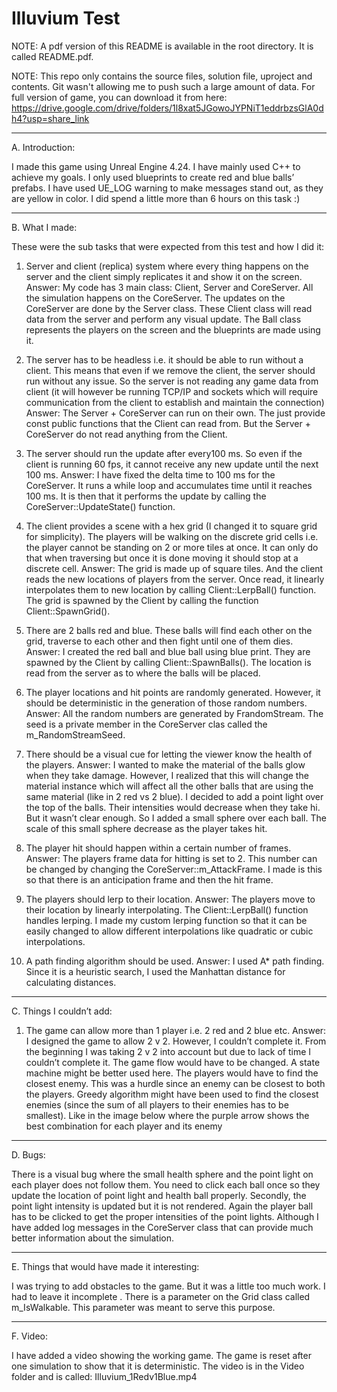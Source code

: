 # Illuvium Test

NOTE: A pdf version of this README is available in the root directory. It is called README.pdf.

NOTE: This repo only contains the source files, solution file, uproject and contents. Git wasn't allowing 
me to push such a large amount of data. For full version of game, 
you can download it from here: https://drive.google.com/drive/folders/1l8xat5JGowoJYPNiT1eddrbzsGlA0dh4?usp=share_link

-------------------------------------------------------------------
A. Introduction:

I made this game using Unreal Engine 4.24. I have mainly used C++ to achieve my goals. I only used
blueprints to create red and blue balls’ prefabs.
I have used UE_LOG warning to make messages stand out, as they are yellow in color.
I did spend a little more than 6 hours on this task :)

-------------------------------------------------------------------
B. What I made:

These were the sub tasks that were expected from this test and how I did it:
1. Server and client (replica) system where every thing happens on the server and the client
simply replicates it and show it on the screen.
Answer: My code has 3 main class: Client, Server and CoreServer. All the simulation happens
on the CoreServer. The updates on the CoreServer are done by the Server class. These Client
class will read data from the server and perform any visual update. The Ball class represents the
players on the screen and the blueprints are made using it.

2. The server has to be headless i.e. it should be able to run without a client. This means that even
if we remove the client, the server should run without any issue. So the server is not reading
any game data from client (it will however be running TCP/IP and sockets which will require
communication from the client to establish and maintain the connection)
Answer: The Server + CoreServer can run on their own. The just provide const public functions
that the Client can read from. But the Server + CoreServer do not read anything from the Client.

3. The server should run the update after every100 ms. So even if the client is running 60 fps, it
cannot receive any new update until the next 100 ms.
Answer: I have fixed the delta time to 100 ms for the CoreServer. It runs a while loop and
accumulates time until it reaches 100 ms. It is then that it performs the update by calling the
CoreServer::UpdateState() function.

4. The client provides a scene with a hex grid (I changed it to square grid for simplicity). The
players will be walking on the discrete grid cells i.e. the player cannot be standing on 2 or
more tiles at once. It can only do that when traversing but once it is done moving it should stop
at a discrete cell.
Answer: The grid is made up of square tiles. And the client reads the new locations of players
from the server. Once read, it linearly interpolates them to new location by calling
Client::LerpBall() function. The grid is spawned by the Client by calling the function
Client::SpawnGrid().

5. There are 2 balls red and blue. These balls will find each other on the grid, traverse to each
other and then fight until one of them dies.
Answer: I created the red ball and blue ball using blue print. They are spawned by the Client by
calling Client::SpawnBalls(). The location is read from the server as to where the balls will be
placed.

6. The player locations and hit points are randomly generated. However, it should be
deterministic in the generation of those random numbers.
Answer: All the random numbers are generated by FrandomStream. The seed is a private
member in the CoreServer clas called the m_RandomStreamSeed.

7. There should be a visual cue for letting the viewer know the health of the players.
Answer: I wanted to make the material of the balls glow when they take damage. However, I
realized that this will change the material instance which will affect all the other balls that are
using the same material (like in 2 red vs 2 blue). I decided to add a point light over the top of
the balls. Their intensities would decrease when they take hi. But it wasn’t clear enough. So I
added a small sphere over each ball. The scale of this small sphere decrease as the player takes
hit.

8. The player hit should happen within a certain number of frames.
Answer: The players frame data for hitting is set to 2. This number can be changed by changing
the CoreServer::m_AttackFrame. I made is this so that there is an anticipation frame and then
the hit frame.

9. The players should lerp to their location.
Answer: The players move to their location by linearly interpolating. The Client::LerpBall()
function handles lerping. I made my custom lerping function so that it can be easily changed to
allow different interpolations like quadratic or cubic interpolations.

10. A path finding algorithm should be used.
Answer: I used A* path finding. Since it is a heuristic search, I used the Manhattan distance for
calculating distances.

-------------------------------------------------------------------
C. Things I couldn’t add:

1. The game can allow more than 1 player i.e. 2 red and 2 blue etc.
Answer: I designed the game to allow 2 v 2. However, I couldn’t complete it. From the
beginning I was taking 2 v 2 into account but due to lack of time I couldn’t complete it. The
game flow would have to be changed. A state machine might be better used here. The players
would have to find the closest enemy. This was a hurdle since an enemy can be closest to both
the players. Greedy algorithm might have been used to find the closest enemies (since the sum
of all players to their enemies has to be smallest). Like in the image below where the purple
arrow shows the best combination for each player and its enemy

-------------------------------------------------------------------
D. Bugs:

There is a visual bug where the small health sphere and the point light on each player does not follow
them. You need to click each ball once so they update the location of point light and health ball
properly. Secondly, the point light intensity is updated but it is not rendered. Again the player ball has
to be clicked to get the proper intensities of the point lights.
Although I have added log messages in the CoreServer class that can provide much better information
about the simulation.

-------------------------------------------------------------------
E. Things that would have made it interesting:

I was trying to add obstacles to the game. But it was a little too much work. I had to leave it incomplete
. There is a parameter on the Grid class called m_IsWalkable. This parameter was meant to serve this
purpose.

-------------------------------------------------------------------
F. Video:

I have added a video showing the working game. The game is reset after one simulation to show that it
is deterministic. The video is in the Video folder and is called: Illuvium_1Redv1Blue.mp4
